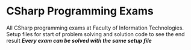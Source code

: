 # CSharp Programming Exams
 All CSharp programming exams at Faculty of Information Technologies. 
Setup files for start of problem solving and solution code to see the end result
***Every exam can be solved with the same setup file***
